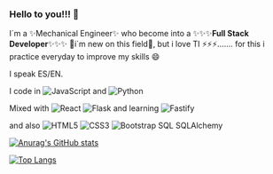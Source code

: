 ### Hello to you!!! 👋

I´m a ✨Mechanical Engineer✨ who become into a ✨✨✨__Full Stack Developer__✨✨✨
🌱i´m new on this field🌱, but i love TI ⚡⚡⚡....... for this i practice everyday to improve my skills 😄

I speak ES/EN.

I code in ![JavaScript](https://img.shields.io/badge/javascript-%23323330.svg?style=for-the-badge&logo=javascript&logoColor=%23F7DF1E) and ![Python](https://img.shields.io/badge/python-3670A0?style=for-the-badge&logo=python&logoColor=ffdd54)

Mixed with ![React](https://img.shields.io/badge/react-%2320232a.svg?style=for-the-badge&logo=react&logoColor=%2361DAFB)   ![Flask](https://img.shields.io/badge/flask-%23000.svg?style=for-the-badge&logo=flask&logoColor=white) and learning ![Fastify](https://img.shields.io/badge/fastify-%23000000.svg?style=for-the-badge&logo=fastify&logoColor=white)

and also ![HTML5](https://img.shields.io/badge/html5-%23E34F26.svg?style=for-the-badge&logo=html5&logoColor=white)  ![CSS3](https://img.shields.io/badge/css3-%231572B6.svg?style=for-the-badge&logo=css3&logoColor=white)  ![Bootstrap](https://img.shields.io/badge/bootstrap-%23563D7C.svg?style=for-the-badge&logo=bootstrap&logoColor=white) SQL SQLAlchemy 



[![Anurag's GitHub stats](https://github-readme-stats.vercel.app/api?username=ManuelV85)](https://github.com/ManuelV85/github-readme-stats)

[![Top Langs](https://github-readme-stats.vercel.app/api/top-langs/?username=ManuelV85)](https://github.com/ManuelV85/github-readme-stats)

<!--
**ManuelV85/ManuelV85** is a ✨ _special_ ✨ repository because its `README.md` (this file) appears on your GitHub profile.

Here are some ideas to get you started:

- 🔭 I’m currently working on ...
- 🌱 I’m currently learning ...
- 👯 I’m looking to collaborate on ...
- 🤔 I’m looking for help with ...
- 💬 Ask me about ...
- 📫 How to reach me: ...
- 😄 Pronouns: ...
- ⚡ Fun fact: ...
-->
